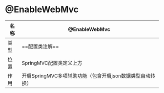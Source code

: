 # @EnableWebMvc

| 名称 | @EnableWebMvc                                             |
| ---- | --------------------------------------------------------- |
| 类型 | ==配置类注解==                                            |
| 位置 | SpringMVC配置类定义上方                                   |
| 作用 | 开启SpringMVC多项辅助功能（包含开启json数据类型自动转换） |
